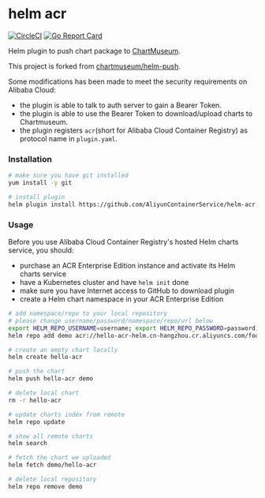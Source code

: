 # helm acr

[![CircleCI](https://circleci.com/gh/AliyunContainerService/helm-acr.svg?style=svg)](https://circleci.com/gh/AliyunContainerService/helm-acr)
[![Go Report Card](https://goreportcard.com/badge/github.com/AliyunContainerService/helm-acr)](https://goreportcard.com/report/github.com/AliyunContainerService/helm-acr)

Helm plugin to push chart package to [ChartMuseum](https://github.com/helm/chartmuseum).

This project is forked from [chartmuseum/helm-push](https://github.com/chartmuseum/helm-push). 

Some modifications has been made to meet the security requirements on Alibaba Cloud:
* the plugin is able to talk to auth server to gain a Bearer Token.
* the plugin is able to use the Bearer Token to download/upload charts to Chartmuseum.
* the plugin registers `acr`(short for Alibaba Cloud Container Registry) as protocol name in `plugin.yaml`.

### Installation

```bash
# make sure you have git installed
yum install -y git

# install plugin
helm plugin install https://github.com/AliyunContainerService/helm-acr
```

### Usage

Before you use Alibaba Cloud Container Registry's hosted Helm charts service, you should:
* purchase an ACR Enterprise Edition instance and activate its Helm charts service
* have a Kubernetes cluster and have `helm init` done
* make sure you have Internet access to GitHub to download plugin
* create a Helm chart namespace in your ACR Enterprise Edition

```bash
# add namespace/repo to your local repository
# please change username/password/namespace/repo/url below
export HELM_REPO_USERNAME=username; export HELM_REPO_PASSWORD=password;
helm repo add demo acr://hello-acr-helm.cn-hangzhou.cr.aliyuncs.com/foo/bar --username ${HELM_REPO_USERNAME} --password ${HELM_REPO_PASSWORD}

# create an empty chart locally
helm create hello-acr

# push the chart
helm push hello-acr demo

# delete local chart
rm -r hello-acr

# update charts index from remote
helm repo update

# show all remote charts
helm search

# fetch the chart we uploaded
helm fetch demo/hello-acr

# delete local repository
helm repo remove demo
```